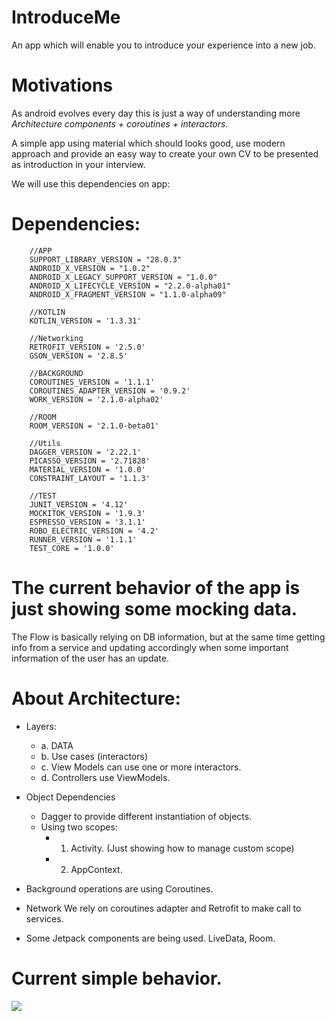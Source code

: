 # IntroduceMe

An app which will enable you to introduce your experience into a new job.

# Motivations
As android evolves every day this is just a way of understanding more *Architecture components + coroutines + interactors.*

A simple app using material which should looks good, use modern approach and provide an easy way to create your own CV to be presented as introduction in your interview.

We will use this dependencies on app:

# Dependencies:

        //APP
        SUPPORT_LIBRARY_VERSION = "28.0.3"
        ANDROID_X_VERSION = "1.0.2"
        ANDROID_X_LEGACY_SUPPORT_VERSION = "1.0.0"
        ANDROID_X_LIFECYCLE_VERSION = "2.2.0-alpha01"
        ANDROID_X_FRAGMENT_VERSION = "1.1.0-alpha09"

        //KOTLIN
        KOTLIN_VERSION = '1.3.31'

        //Networking
        RETROFIT_VERSION = '2.5.0'
        GSON_VERSION = '2.8.5'

        //BACKGROUND
        COROUTINES_VERSION = '1.1.1'
        COROUTINES_ADAPTER_VERSION = '0.9.2'
        WORK_VERSION = '2.1.0-alpha02'

        //ROOM
        ROOM_VERSION = '2.1.0-beta01'

        //Utils
        DAGGER_VERSION = '2.22.1'
        PICASSO_VERSION = '2.71828'
        MATERIAL_VERSION = '1.0.0'
        CONSTRAINT_LAYOUT = '1.1.3'

        //TEST
        JUNIT_VERSION = '4.12'
        MOCKITOK_VERSION = '1.9.3'
        ESPRESSO_VERSION = '3.1.1'
        ROBO_ELECTRIC_VERSION = '4.2'
        RUNNER_VERSION = '1.1.1'
        TEST_CORE = '1.0.0'

# The current behavior of the app is just showing some mocking data.

The Flow is basically relying on DB information, but at the same time getting info from a service and updating accordingly when some important information of the user has an update.

# About Architecture:

- Layers:
    - a. DATA
    - b. Use cases (interactors)
    - c. View Models can use one or more interactors.
    - d. Controllers use ViewModels.

- Object Dependencies
    - Dagger to provide different instantiation of objects.
    - Using two scopes:
        - 1. Activity. (Just showing how to manage custom scope)
        - 2. AppContext.

- Background operations are using Coroutines.

- Network
    We rely on coroutines adapter and Retrofit to make call to services.

- Some Jetpack components are being used.
    LiveData, Room.

# Current simple behavior.

![](IntroduceMe.gif)
